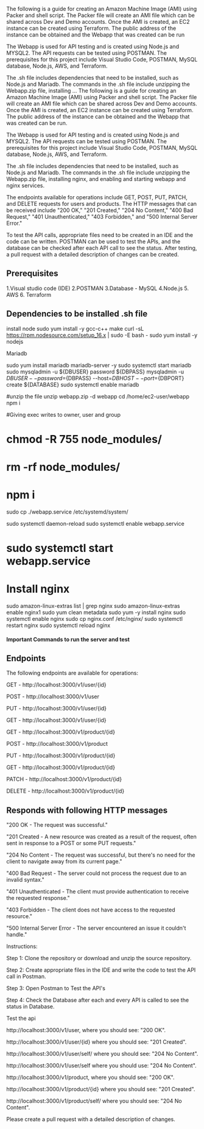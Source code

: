  The following is a guide for creating an Amazon Machine Image (AMI) using Packer and shell script. The Packer file will create an AMI file which can be shared across Dev and Demo accounts. Once the AMI is created, an EC2 instance can be created using Terraform. The public address of the instance can be obtained and the Webapp that was created can be run

The Webapp is used for API testing and is created using Node.js and MYSQL2. The API requests can be tested using POSTMAN. The prerequisites for this project include Visual Studio Code, POSTMAN, MySQL database, Node.js, AWS, and Terraform.

The .sh file includes dependencies that need to be installed, such as Node.js and Mariadb. The commands in the .sh file include unzipping the Webapp.zip file, installing …
 The following is a guide for creating an Amazon Machine Image (AMI) using Packer and shell script. The Packer file will create an AMI file which can be shared across Dev and Demo accounts. Once the AMI is created, an EC2 instance can be created using Terraform. The public address of the instance can be obtained and the Webapp that was created can be run.

The Webapp is used for API testing and is created using Node.js and MYSQL2. The API requests can be tested using POSTMAN. The prerequisites for this project include Visual Studio Code, POSTMAN, MySQL database, Node.js, AWS, and Terraform.

The .sh file includes dependencies that need to be installed, such as Node.js and Mariadb. The commands in the .sh file include unzipping the Webapp.zip file, installing nginx, and enabling and starting webapp and nginx services.

The endpoints available for operations include GET, POST, PUT, PATCH, and DELETE requests for users and products. The HTTP messages that can be received include "200 OK," "201 Created," "204 No Content," "400 Bad Request," "401 Unauthenticated," "403 Forbidden," and "500 Internal Server Error."

To test the API calls, appropriate files need to be created in an IDE and the code can be written. POSTMAN can be used to test the APIs, and the database can be checked after each API call to see the status. After testing, a pull request with a detailed description of changes can be created.

## Prerequisites

1.Visual studio code (IDE)
2.POSTMAN
3.Database - MySQL
4.Node.js
5. AWS
6. Terraform

## Dependencies to be installed .sh file

install node
sudo yum install -y gcc-c++ make
curl -sL https://rpm.nodesource.com/setup_16.x | sudo -E bash -
sudo yum install -y nodejs

Mariadb 

sudo yum install mariadb mariadb-server -y
sudo systemctl start mariadb
sudo mysqladmin -u ${DBUSER} password ${DBPASS}
mysqladmin -u ${DBUSER} --password=${DBPASS} --host=${DBHOST} --port=${DBPORT} create ${DATABASE}
sudo systemctl enable mariadb

#unzip the file
unzip webapp.zip -d webapp
cd /home/ec2-user/webapp
npm i

#Giving exec writes to owner, user and group
# chmod -R 755 node_modules/
# rm -rf node_modules/
# npm i

sudo cp ./webapp.service /etc/systemd/system/

sudo systemctl daemon-reload
sudo systemctl enable webapp.service
# sudo systemctl start webapp.service



# Install nginx
sudo amazon-linux-extras list | grep nginx
sudo amazon-linux-extras enable nginx1
sudo yum clean metadata
sudo yum -y install nginx
sudo systemctl enable nginx
sudo cp nginx.conf /etc/nginx/
sudo systemctl restart nginx
sudo systemctl reload nginx


<h4>Important Commands to run the server and test</h4>


## Endpoints
The following endpoints are available for operations:

GET - http://localhost:3000/v1/user/{id}

POST - http://localhost:3000/v1/user

PUT - http://localhost:3000/v1/user/{id}

GET - http://localhost:3000/v1/user/{id}

GET - http://localhost:3000/v1/product/{id}

POST - http://localhost:3000/v1/product

PUT - http://localhost:3000/v1/product/{id}

GET - http://localhost:3000/v1/product/{id}

PATCH - http://localhost:3000/v1/product/{id}

DELETE - http://localhost:3000/v1/product/{id}


## Responds with following HTTP messages

"200 OK - The request was successful."

"201 Created - A new resource was created as a result of the request, often sent in response to a POST or some PUT requests."

"204 No Content - The request was successful, but there's no need for the client to navigate away from its current page."

"400 Bad Request - The server could not process the request due to an invalid syntax."

"401 Unauthenticated - The client must provide authentication to receive the requested response."

"403 Forbidden - The client does not have access to the requested resource."

"500 Internal Server Error - The server encountered an issue it couldn't handle."


Instructions:

Step 1: Clone the repository or download and unzip the source repository.

Step 2: Create appropriate files in the IDE and write the code to test the API call in Postman.

Step 3: Open Postman to Test the API's

Step 4: Check the Database after each and every API is called to see the status in Database.

Test the api

http://localhost:3000/v1/user, where you should see: "200 OK".

http://localhost:3000/v1/user/{id} where you should see: "201 Created".

http://localhost:3000/v1/user/self/ where you should see: "204 No Content".

http://localhost:3000/v1/user/self where you should use: "204 No Content".

http://localhost:3000/v1/product, where you should see: "200 OK".

http://localhost:3000/v1/product/{id} where you should see: "201 Created".

http://localhost:3000/v1/product/self/ where you should see: "204 No Content".


Please create a pull request with a detailed description of changes.